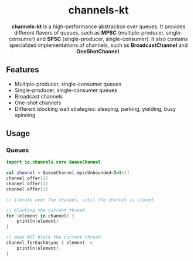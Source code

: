 # <h1 align="center"> channels-kt </h1>

<p style="text-align: center;"> <b>channels-kt</b> is a high-performance abstraction over queues. It provides different flavors of
queues, such as <b>MPSC</b> (multiple-producer, single-consumer) and <b>SPSC</b> (single-producer, single-consumer).
It also contains specialized implementations of channels, such as <b>BroadcastChannel</b> and <b>OneShotChannel</b>.
</p>

## Features

- Multiple-producer, single-consumer queues
- Single-producer, single-consumer queues
- Broadcast channels
- One-shot channels
- Different blocking wait strategies: sleeping, parking, yielding, busy spinning

## Usage

### Queues

```kotlin
import io.channels.core.QueueChannel

val channel = QueueChannel.mpscUnbounded<Int>()
channel.offer(1)
channel.offer(2)
channel.offer(3)

// iterate over the channel, until the channel is closed. 

// blocking the current thread
for (element in channel) {
    println(element)
}

// does NOT block the current thread
channel.forEachAsync { element ->
    println(element)
}


